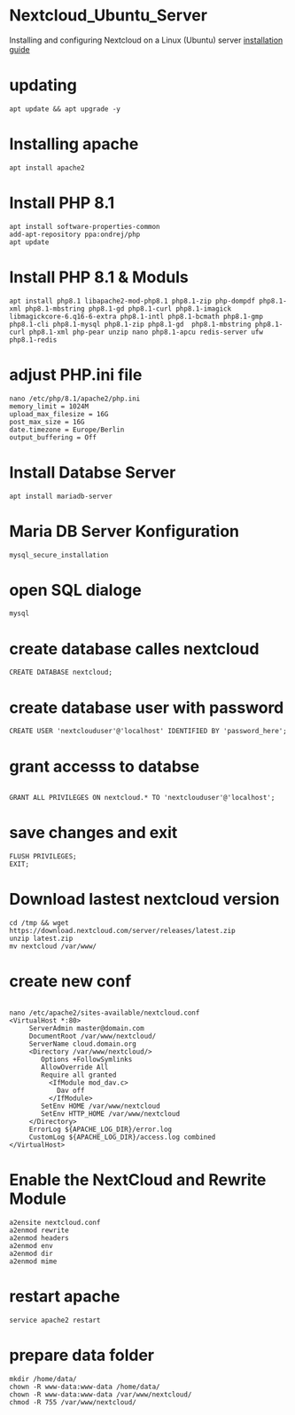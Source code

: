 # Nextcloud_Ubuntu_Server
Installing and configuring Nextcloud on a Linux (Ubuntu) server [installation guide](https://www.youtube.com/watch?v=XvzhjVNGlUA)

# updating 
```
apt update && apt upgrade -y
```
# Installing apache
```
apt install apache2
```

# Install PHP 8.1 
```
apt install software-properties-common
add-apt-repository ppa:ondrej/php
apt update
```

# Install PHP 8.1 & Moduls
```
apt install php8.1 libapache2-mod-php8.1 php8.1-zip php-dompdf php8.1-xml php8.1-mbstring php8.1-gd php8.1-curl php8.1-imagick libmagickcore-6.q16-6-extra php8.1-intl php8.1-bcmath php8.1-gmp php8.1-cli php8.1-mysql php8.1-zip php8.1-gd  php8.1-mbstring php8.1-curl php8.1-xml php-pear unzip nano php8.1-apcu redis-server ufw php8.1-redis
```

# adjust PHP.ini file
```
nano /etc/php/8.1/apache2/php.ini
memory_limit = 1024M
upload_max_filesize = 16G
post_max_size = 16G
date.timezone = Europe/Berlin
output_buffering = Off
```

# Install Databse Server
```
apt install mariadb-server
```

# Maria DB Server Konfiguration
```
mysql_secure_installation
```

# open SQL dialoge
```
mysql
```

# create database calles nextcloud
```
CREATE DATABASE nextcloud; 
```

# create database user with password
```
CREATE USER 'nextclouduser'@'localhost' IDENTIFIED BY 'password_here';
```

# grant accesss to databse
```

GRANT ALL PRIVILEGES ON nextcloud.* TO 'nextclouduser'@'localhost';
```

# save changes and exit
```
FLUSH PRIVILEGES;
EXIT;
```

# Download lastest nextcloud version
```
cd /tmp && wget https://download.nextcloud.com/server/releases/latest.zip
unzip latest.zip
mv nextcloud /var/www/
```

# create new conf
```

nano /etc/apache2/sites-available/nextcloud.conf
<VirtualHost *:80>
     ServerAdmin master@domain.com
     DocumentRoot /var/www/nextcloud/
     ServerName cloud.domain.org
     <Directory /var/www/nextcloud/>
        Options +FollowSymlinks
        AllowOverride All
        Require all granted
          <IfModule mod_dav.c>
            Dav off
          </IfModule>
        SetEnv HOME /var/www/nextcloud
        SetEnv HTTP_HOME /var/www/nextcloud
     </Directory>
     ErrorLog ${APACHE_LOG_DIR}/error.log
     CustomLog ${APACHE_LOG_DIR}/access.log combined
</VirtualHost>
```
 
# Enable the NextCloud and Rewrite Module
```
a2ensite nextcloud.conf
a2enmod rewrite
a2enmod headers
a2enmod env
a2enmod dir
a2enmod mime
```

# restart apache
```
service apache2 restart
```

# prepare data folder
```
mkdir /home/data/
chown -R www-data:www-data /home/data/
chown -R www-data:www-data /var/www/nextcloud/
chmod -R 755 /var/www/nextcloud/
```
